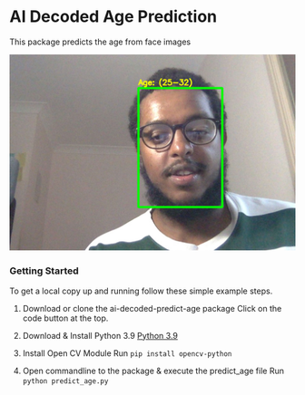 # AI Decoded Age Prediction
This package predicts the age from face images

<p align="center">
  <img src="./images/example.jpg" alt="Example AI AGE Prediction" width="738">
</p>

### Getting Started
To get a local copy up and running follow these simple example steps.

1. Download or clone the ai-decoded-predict-age package
Click on the code button at the top.

2. Download & Install Python 3.9
[Python 3.9](https://www.python.org/downloads/)

3. Install Open CV Module
Run `pip install opencv-python`

4. Open commandline to the package & execute the predict_age file
Run `python predict_age.py`

